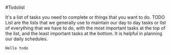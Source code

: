 #Todolist

It's a list of tasks you need to complete or things that 
you want to do. TODO List are the lists that we generally 
use to maintain our day to day tasks or list of everything 
that we have to do, with the most important tasks at the top 
of the list, and the least important tasks at the bottom. 
It is helpful in planning our daily schedules.

```
Hello todo
```
